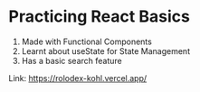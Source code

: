 # Practicing React Basics
1) Made with Functional Components
2) Learnt about useState for State Management
3) Has a basic search feature

Link: https://rolodex-kohl.vercel.app/
